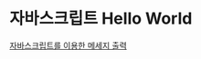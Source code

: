 # 자바스크립트 Hello World
[자바스크립트를 이용한 메세지 출력 ](https://htmlpreview.github.io/?https://github.com/ko9un/HTML5/blob/master/helloworld/index.html)
 